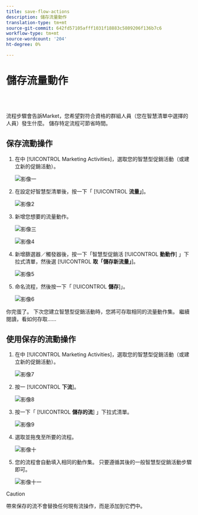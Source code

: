 ```yaml
---
title: save-flow-actions
description: 儲存流量動作
translation-type: tm+mt
source-git-commit: 642fd57105afff1031f18883c5809206f136b7c6
workflow-type: tm+mt
source-wordcount: '204'
ht-degree: 0%

---
```



# 儲存流量動作

<br> 

流程步驟會告訴Market，您希望對符合資格的群組人員（您在智慧清單中選擇的人員）發生什麼。 儲存特定流程可節省時間。

## 保存流動操作

1. 在中 [!UICONTROL Marketing Activities]，選取您的智慧型促銷活動（或建立新的促銷活動）。

   ![影像一](/help/sky/assets/smart-lists-and-static-lists/save-flow-actions/save-flow-actions-1.png)

1. 在設定好智慧型清單後，按一下「 [!UICONTROL **流量」**]。

   ![影像2](/help/sky/assets/smart-lists-and-static-lists/save-flow-actions/save-flow-actions-2.png)

1. 新增您想要的流量動作。

   ![影像三](/help/sky/assets/smart-lists-and-static-lists/save-flow-actions/save-flow-actions-3.png)

   ![影像4](/help/sky/assets/smart-lists-and-static-lists/save-flow-actions/save-flow-actions-4.png)

1. 新增篩選器／觸發器後，按一下「智慧型促銷活 [!UICONTROL **動動作**] 」下拉式清單，然後選 [!UICONTROL **取「儲存新流量」**]。

   ![影像5](/help/sky/assets/smart-lists-and-static-lists/save-flow-actions/save-flow-actions-5.png)

1. 命名流程，然後按一下「 [!UICONTROL **儲存**]」。

   ![影像6](/help/sky/assets/smart-lists-and-static-lists/save-flow-actions/save-flow-actions-6.png)

你完蛋了。 下次您建立智慧型促銷活動時，您將可存取相同的流量動作集。 繼續閱讀，看如何存取……

## 使用保存的流動操作

1. 在中 [!UICONTROL Marketing Activities]，選取您的智慧型促銷活動（或建立新的促銷活動）。

   ![影像7](/help/sky/assets/smart-lists-and-static-lists/save-flow-actions/save-flow-actions-7.png)

1. 按一 [!UICONTROL **下流**]。

   ![影像8](/help/sky/assets/smart-lists-and-static-lists/save-flow-actions/save-flow-actions-8.png)

1. 按一下「 [!UICONTROL **儲存的流**] 」下拉式清單。

   ![影像9](/help/sky/assets/smart-lists-and-static-lists/save-flow-actions/save-flow-actions-9.png)

1. 選取並拖曳至所要的流程。

   ![影像十](/help/sky/assets/smart-lists-and-static-lists/save-flow-actions/save-flow-actions-10.png)

1. 您的流程會自動填入相同的動作集。 只要遵循其後的一般智慧型促銷活動步驟即可。

   ![影像十一](/help/sky/assets/smart-lists-and-static-lists/save-flow-actions/save-flow-actions-11.png)

>[!CAUTION]
>
>帶來保存的流不會替換任何現有流操作，而是添加到它們中。

